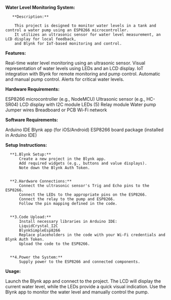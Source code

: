 **Water Level Monitoring System:**

       **Description:**
       
        This project is designed to monitor water levels in a tank and control a water pump using an ESP8266 microcontroller. 
        It utilizes an ultrasonic sensor for water level measurement, an LCD display for local feedback,
        and Blynk for IoT-based monitoring and control.

**Features:**

Real-time water level monitoring using an ultrasonic sensor.
Visual representation of water levels using LEDs and an LCD display.
IoT integration with Blynk for remote monitoring and pump control.
Automatic and manual pump control.
Alerts for critical water levels.


**Hardware Requirements:**

ESP8266 microcontroller (e.g., NodeMCU)
Ultrasonic sensor (e.g., HC-SR04)
LCD display with I2C module
LEDs (5)
Relay module
Water pump
Jumper wires
Breadboard or PCB
Wi-Fi network


**Software Requirements:**

Arduino IDE
Blynk app (for iOS/Android)
ESP8266 board package (installed in Arduino IDE)



**Setup Instructions:**


      **1.Blynk Setup:**
          Create a new project in the Blynk app.
          Add required widgets (e.g., buttons and value displays).
          Note down the Blynk Auth Token.


      **2.Hardware Connections:**
          Connect the ultrasonic sensor's Trig and Echo pins to the ESP8266.
          Connect the LEDs to the appropriate pins on the ESP8266.
          Connect the relay to the pump and ESP8266.
          Follow the pin mapping defined in the code.


      **3.Code Upload:**
          Install necessary libraries in Arduino IDE:
          LiquidCrystal_I2C
          BlynkSimpleEsp8266
          Replace placeholders in the code with your Wi-Fi credentials and Blynk Auth Token.
          Upload the code to the ESP8266.


      **4.Power the System:**
          Supply power to the ESP8266 and connected components.


**Usage:**

Launch the Blynk app and connect to the project.
The LCD will display the current water level, while the LEDs provide a quick visual indication.
Use the Blynk app to monitor the water level and manually control the pump.
